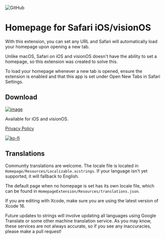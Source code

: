 ![GitHub](https://img.shields.io/github/license/infinitepower18/Homepage-MobileSafari)

# Homepage for Safari iOS/visionOS

With this extension, you can set any URL and Safari will automatically load your homepage upon opening a new tab.

Unlike macOS, Safari on iOS and visionOS doesn't have the ability to set a homepage, so this extension was created to solve this.

To load your homepage whenever a new tab is opened, ensure the extension is enabled and that this app is set under Open New Tabs in Safari Settings.

## Download

[![image](https://ahnafmahmud.com/files/badges/AppStore.svg)](https://apps.apple.com/app/homepage-for-safari/id6481118559)

Available for iOS and visionOS.

[Privacy Policy](https://ahnafmahmud.com/apps/Homepage/PrivacyPolicy.html)

[![ko-fi](https://ko-fi.com/img/githubbutton_sm.svg)](https://ko-fi.com/F1F1K06VY)

## Translations

Community translations are welcome. The locale file is located in `Homepage/Resources/Localizable.xcstrings`. If your language isn't yet supported, it will fallback to English.

The default page when no homepage is set has its own locale file, which can be found in `HomepageExtension/Resources/translations.json`.

If you are editing with Xcode, make sure you are using the latest version of Xcode 16.

Future updates to strings will involve updating all languages using Google Translate or some other machine translation service. As you may know, these services are not always accurate, so if you see any inaccuracies, please make a pull request!
